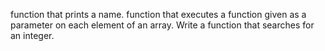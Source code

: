 function that prints a name.
function that executes a function given as a parameter on each element of an array.
Write a function that searches for an integer.
